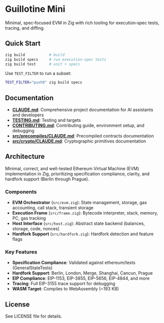 # Guillotine Mini

Minimal, spec‑focused EVM in Zig with rich tooling for execution‑spec tests, tracing, and diffing.

## Quick Start

```bash
zig build           # build
zig build specs     # run execution‑spec tests
zig build test      # unit + specs
```

Use `TEST_FILTER` to run a subset:

```bash
TEST_FILTER="push0" zig build specs
```

## Documentation

- **[CLAUDE.md](./CLAUDE.md)**: Comprehensive project documentation for AI assistants and developers
- **[TESTING.md](./TESTING.md)**: Testing and targets
- **[CONTRIBUTING.md](./CONTRIBUTING.md)**: Contributing guide, environment setup, and debugging
- **[src/precompiles/CLAUDE.md](./src/precompiles/CLAUDE.md)**: Precompiled contracts documentation
- **[src/crypto/CLAUDE.md](./src/crypto/CLAUDE.md)**: Cryptographic primitives documentation

## Architecture

Minimal, correct, and well-tested Ethereum Virtual Machine (EVM) implementation in Zig, prioritizing specification compliance, clarity, and hardfork support (Berlin through Prague).

### Components

- **EVM Orchestrator** (`src/evm.zig`): State management, storage, gas accounting, call stack, transient storage
- **Execution Frame** (`src/frame.zig`): Bytecode interpreter, stack, memory, PC, gas tracking
- **Host Interface** (`src/host.zig`): Abstract state backend (balances, storage, code, nonces)
- **Hardfork Support** (`src/hardfork.zig`): Hardfork detection and feature flags

### Key Features

- **Specification Compliance**: Validated against ethereum/tests (GeneralStateTests)
- **Hardfork Support**: Berlin, London, Merge, Shanghai, Cancun, Prague
- **EIP Compliance**: EIP-1153, EIP-3855, EIP-5656, EIP-4844, and more
- **Tracing**: Full EIP-3155 trace support for debugging
- **WASM Target**: Compiles to WebAssembly (~193 KB)

## License

See LICENSE file for details.
